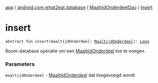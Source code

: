 [app](../../index.md) / [android.com.what2eat.database](../index.md) / [MaaltijdOnderdeelDao](index.md) / [insert](./insert.md)

# insert

`abstract fun insert(maaltijdOnderdeel: `[`MaaltijdOnderdeel`](../../android.com.what2eat.model/-maaltijd-onderdeel/index.md)`): `[`Long`](https://kotlinlang.org/api/latest/jvm/stdlib/kotlin/-long/index.html)

Room-database operatie om een [MaaltijdOnderdeel](../../android.com.what2eat.model/-maaltijd-onderdeel/index.md) toe te voegen

### Parameters

`maaltijdOnderdeel` - [MaaltijdOnderdeel](../../android.com.what2eat.model/-maaltijd-onderdeel/index.md) dat toegevoegd wordt